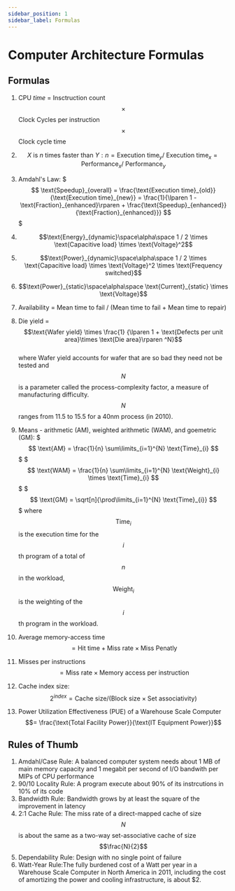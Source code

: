 ```yaml
---
sidebar_position: 1
sidebar_label: Formulas
---
```


# Computer Architecture Formulas

## Formulas

1. CPU *time* = Insctruction count $$\times$$ Clock Cycles per instruction $$\times$$ Clock cycle time
2. $$X \text{ is } n \text{ times faster than }  Y: n = \text{Execution time}_y / \text{ Execution time}_x = \text{Performance}_x / \text{ Performance}_y$$
3. Amdahl's Law:
   $$$
    \text{Speedup}_{overall} = \frac{\text{Execution time}_{old}}{\text{Execution time}_{new}} = \frac{1}{\lparen 1 - \text{Fraction}_{enhanced}\rparen + \frac{\text{Speedup}_{enhanced}}{\text{Fraction}_{enhanced}}}
   $$$
4. $$\text{Energy}_{dynamic}\space\alpha\space 1 / 2 \times \text{Capacitive load} \times \text{Voltage}^2$$
5. $$\text{Power}_{dynamic}\space\alpha\space 1 / 2 \times \text{Capacitive load} \times \text{Voltage}^2 \times \text{Frequency switched}$$
6. $$\text{Power}_{static}\space\alpha\space \text{Current}_{static} \times \text{Voltage}$$
7. Availability = Mean time to fail / (Mean time to fail + Mean time to repair)
8. Die yield = $$\text{Wafer yield} \times \frac{1} {\lparen 1 + \text{Defects per unit area}\times \text{Die area}\rparen ^N}$$  
   where Wafer yield accounts for wafer that are so bad they need not be tested and $$N$$ is a parameter called the process-complexity factor, a measure of manufacturing difficulty. $$N$$ ranges from 11.5 to 15.5 for a 40nm process (in 2010).
9. Means - arithmetic (AM), weighted arithmetic (WAM), and goemetric (GM):
    $$$
    \text{AM} = \frac{1}{n} \sum\limits_{i=1}^{N} \text{Time}_{i}
    $$$
    $$$
    \text{WAM} = \frac{1}{n} \sum\limits_{i=1}^{N} \text{Weight}_{i} \times \text{Time}_{i}
    $$$
    $$$
    \text{GM} = \sqrt[n]{\prod\limits_{i=1}^{N} \text{Time}_{i}}
    $$$
    where $$\text{Time}_i$$ is the execution time for the $$i$$th program of a total of $$n$$ in the workload, $$\text{Weight}_i$$ is the weighting of the $$i$$th program in the workload.
10. Average memory-access time $$= \text{Hit time} + \text{Miss rate} \times \text{Miss Penatly}$$
11. Misses per instructions $$= \text{Miss rate} \times \text{Memory access per instruction}$$
12. Cache index size: $$2^{index} = \text{Cache size} / \lparen\text{Block size} \times \text{Set associativity}\rparen$$

13. Power Utilization Effectiveness (PUE) of a Warehouse Scale Computer $$= \frac{\text{Total Facility Power}}{\text{IT Equipment Power}}$$

## Rules of Thumb

1. Amdahl/Case Rule: A balanced computer system needs about 1 MB of main memory capacity and 1 megabit per second of I/O bandwith per MIPs of CPU performance
2. 90/10 Locality Rule: A program execute about 90% of its instrcutions in 10% of its code
3. Bandwidth Rule: Bandwidth grows by at least the square of the improvement in latency
4. 2:1 Cache Rule: The miss rate of a direct-mapped cache of size $$N$$ is about the same as a two-way set-associative cache of size $$\frac{N}{2}$$
5. Dependability Rule: Design with no single point of failure
6. Watt-Year Rule:The fully burdened cost of a Watt per year in a Warehouse Scale Computer in North America in 2011, including the cost of amortizing the power and cooling infrastructure, is about $2.
